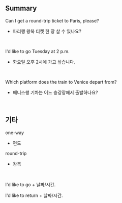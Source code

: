 ## Summary

Can I get a round-trip ticket to Paris, please?
- 파리행 왕복 티켓 한 장 살 수 있나요?

<br>

I'd like to go Tuesday at 2 p.m.
- 화요일 오후 2시에 가고 싶습니다.

<br>

Which platform does the train to Venice depart from?
- 베니스행 기차는 어느 승강장에서 출발하나요?

<br>

## 기타

one-way
- 편도

round-trip
- 왕복

<br>

I'd like to go + 날짜/시간.

I'd like to return + 날짜/시간.
